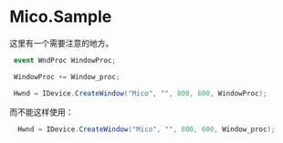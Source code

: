 ﻿# Mico.Sample

这里有一个需要注意的地方。

```C#
 event WndProc WindowProc;

 WindowProc += Window_proc;

 Hwnd = IDevice.CreateWindow("Mico", "", 800, 600, WindowProc);
```

而不能这样使用：

```C#
  Hwnd = IDevice.CreateWindow("Mico", "", 800, 600, Window_proc);
```